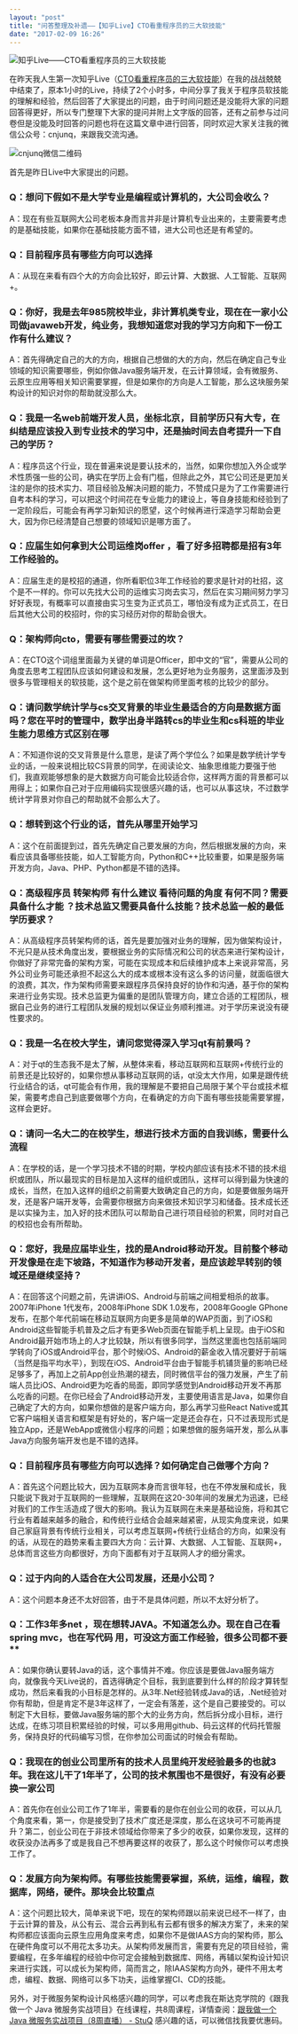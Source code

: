 ```yaml
---
layout: "post"
title: "问答整理及补遗——【知乎Live】CTO看重程序员的三大软技能"
date: "2017-02-09 16:26"
---
```

![知乎Live——CTO看重程序员的三大软技能](images/2017/02/zhihu-live-soft-skills.jpeg)

在昨天我人生第一次知乎Live（[CTO看重程序员的三大软技能][5ac7c884]）在我的战战兢兢中结束了，原本1小时的Live，持续了2个小时多，中间分享了我关于程序员软技能的理解和经验，然后回答了大家提出的问题，由于时间问题还是没能将大家的问题回答得更好，所以专门整理下大家的提问并附上文字版的回答，还有之前参与过问卷但是没能及时回答的问题也将在这篇文章中进行回答，同时欢迎大家关注我的微信公众号：cnjunq，来跟我交流沟通。

![cnjunq微信二维码](images/cnjunq_wechat_qrcode.jpg)

首先是昨日Live中大家提出的问题。

### Q：想问下假如不是大学专业是编程或计算机的，大公司会收么？

A：现在有些互联网大公司老板本身而言并非是计算机专业出来的，主要需要考虑的是基础技能，如果你在基础技能方面不错，进大公司也还是有希望的。

### Q：目前程序员有哪些方向可以选择

A：从现在来看有四个大的方向会比较好，即云计算、大数据、人工智能、互联网+。

### Q：你好，我是去年985院校毕业，非计算机类专业，现在在一家小公司做javaweb开发，纯业务，我想知道您对我的学习方向和下一份工作有什么建议？

A：首先得确定自己的大的方向，根据自己想做的大的方向，然后在确定自己专业领域的知识需要哪些，例如你做Java服务端开发，在云计算领域，会有微服务、云原生应用等相关知识需要掌握，但是如果你的方向是人工智能，那么这块服务架构设计的知识对你的帮助就没那么大。


### Q：我是一名web前端开发人员，坐标北京，目前学历只有大专，在纠结是应该投入到专业技术的学习中，还是抽时间去自考提升一下自己的学历？

A：程序员这个行业，现在普遍来说是要认技术的，当然，如果你想加入外企或学术性质强一些的公司，确实在学历上会有门槛，但除此之外，其它公司还是更加关注的是你的技术实力、项目经验及解决问题的能力，不赞成只是为了工作需要进行自考本科的学习，可以把这个时间花在专业能力的建设上，等自身技能和经验到了一定阶段后，可能会有再学习新知识的愿望，这个时候再进行深造学习帮助会更大，因为你已经清楚自己想要的领域知识是哪方面了。

### Q：应届生如何拿到大公司运维岗offer ，看了好多招聘都是招有3年工作经验的。

A：应届生走的是校招的通道，你所看职位3年工作经验的要求是针对的社招，这个是不一样的。你可以先找大公司的运维实习岗去实习，然后在实习期间努力学习好好表现，有概率可以直接由实习生变为正式员工，哪怕没有成为正式员工，在日后其他大公司的校招时，你的实习经历对你的帮助会很大。

### Q：架构师向cto，需要有哪些需要过的坎？

A：在CTO这个词组里面最为关键的单词是Officer，即中文的“官”，需要从公司的角度去思考工程团队应该如何建设和发展，怎么更好地为业务服务，这里面涉及到很多与管理相关的软技能，这个是之前在做架构师里面考核的比较少的部分。

### Q：请问数学统计学与cs交叉背景的毕业生最适合的方向是数据方面吗？您在平时的管理中，数学出身半路转cs的毕业生和cs科班的毕业生能力思维方式区别在哪

A：不知道你说的交叉背景是什么意思，是读了两个学位么？如果是数学统计学专业的话，一般来说相比较CS背景的同学，在阅读论文、抽象思维能力要强于他们，我直观能够想象的是大数据方向可能会比较适合你，这样两方面的背景都可以用得上；如果你自己对于应用编码实现很感兴趣的话，也可以从事这块，不过数学统计学背景对你自己的帮助就不会那么大了。

### Q：想转到这个行业的话，首先从哪里开始学习

A：这个在前面提到过，首先先确定自己要发展的方向，然后根据发展的方向，来看应该具备哪些技能，如人工智能方向，Python和C++比较重要，如果是服务端开发方向，Java、PHP、Python都是不错的选择。

### Q：高级程序员 转架构师 有什么建议 看待问题的角度 有何不同？需要具备什么才能 ？技术总监又需要具备什么技能？技术总监一般的最低学历要求？

A：从高级程序员转架构师的话，首先是要加强对业务的理解，因为做架构设计，不光只是从技术角度出发，要根据业务的实际情况和公司的状态来进行架构设计，你做好了非常完备的架构方案，可能在实现成本和后续维护成本上来说非常高，另外公司业务可能还承担不起这么大的成本或根本没有这么多的访问量，就面临很大的浪费，其次，作为架构师需要来跟程序员保持良好的协作和沟通，基于你的架构来进行业务实现。技术总监更为偏重的是团队管理方向，建立合适的工程团队，根据自己业务的进行工程团队发展的规划以保证业务顺利推进。对于学历来说没有硬性要求的。

### Q：我是一名在校大学生，请问您觉得深入学习qt有前景吗？

A：对于qt的生态我不是太了解，从整体来看，移动互联网和互联网+传统行业的前景还是比较好的，如果你想从事移动互联网的话，qt没太大作用，如果是跟传统行业结合的话，qt可能会有作用，我的理解是不要把自己局限于某个平台或技术框架，需要考虑自己到底要做哪个方向，在看确定的方向下面有哪些技能需要掌握，这样会更好。

### Q：请问一名大二的在校学生，想进行技术方面的自我训练，需要什么流程

A：在学校的话，是一个学习技术不错的时期，学校内部应该有技术不错的技术组织或团队，所以最现实的目标是加入这样的组织或团队，这样可以得到最为快速的成长，当然，在加入这样的组织之前需要大致确定自己的方向，如是要做服务端开发，还是客户端开发等，会需要你根据方向来做技术知识学习和储备。技术成长还是以实操为主，加入好的技术团队可以帮助自己进行项目经验的积累，同时对自己的校招也会有所帮助。

### Q：您好，我是应届毕业生，找的是Android移动开发。目前整个移动开发像是在走下坡路，不知道作为移动开发者，是应该趁早转别的领域还是继续坚持？

A：在回答这个问题之前，先讲讲iOS、Android与前端之间相爱相杀的故事。2007年iPhone 1代发布，2008年iPhone SDK 1.0发布，2008年Google GPhone发布，在那个年代前端在移动互联网方向更多是简单的WAP页面，到了iOS和Android这些智能手机普及之后才有更多Web页面在智能手机上呈现。由于iOS和Android最开始市场上的人才比较缺，所以有很多同学，当然这里面也包括前端同学转向了iOS或Android平台，那个时候iOS、Android的薪金收入情况要好于前端（当然是指平均水平），到现在iOS、Android平台由于智能手机铺货量的影响已经足够多了，再加上之前App创业热潮的褪去，同时微信平台的强力发展，产生了前端人员比iOS、Android更为吃香的局面，即同学感觉到Android移动开发不再那么吃香的问题。在你已经会了Android移动开发，主要使用语言是Java，如果你自己确定了大的方向，如果你想做的是客户端方向，那么再学习些React Native或其它客户端相关语言和框架是有好处的，客户端一定是还会存在，只不过表现形式是独立App，还是WebApp或微信小程序的问题；如果想做的服务端开发，那么从事Java方向服务端开发也是不错的选择。

### Q：目前程序员有哪些方向可以选择？如何确定自己做哪个方向？

A：首先这个问题比较大，因为互联网本身而言很年轻，也在不停发展和成长，我只能说下我对于互联网的一些理解，互联网在这20-30年间的发展尤为迅速，已经对我们的工作生活造成了很大的影响。我认为互联网在未来是基础设施，将和其它行业有着越来越多的融合，和传统行业结合会越来越紧密，从现实角度来说，如果自己家庭背景有传统行业相关，可以考虑互联网+传统行业结合的方向，如果没有的话，从现在的趋势来看主要四大方向：云计算、大数据、人工智能、互联网+，总体而言这些方向都很好，方向下面都有对于互联网人才的细分需求。

### Q：过于内向的人适合在大公司发展，还是小公司？

A：这个问题本身还不太好回答，由于不是具体问题，所以不太好分析了。

### Q：工作3年多net ，现在想转JAVA。不知道怎么办。现在自己在看spring mvc，也在写代码 用，可没这方面工作经验，很多公司都不要**

A：如果你确认要转Java的话，这个事情并不难。你应该是要做Java服务端方向，就像我今天Live说的，首选得确定个目标，我到底要到什么样的阶段才算转型成功，然后来看我的小目标是怎样的。从3年.Net经验转成Java的话，.Net经验对你有帮助，但是肯定不是3年这样了，一定会有落差，这个是自己要接受的。可以制定下大目标，要做Java服务端的那个大的业务方向，然后拆分成小目标，进行达成，在练习项目积累经验的时候，可以多用用github、码云这样的代码托管服务，保持良好的代码编写习惯，在你参加公司面试的时候会有帮助。

### Q：我现在的创业公司里所有的技术人员里纯开发经验最多的也就3年。我在这儿干了1年半了，公司的技术氛围也不是很好，有没有必要换一家公司

A：首先你在创业公司工作了1年半，需要看的是你在创业公司的收获，可以从几个角度来看，第一，你是接受到了技术广度还是深度，那么在这块可不可能再提升？第二，创业公司在于非技术领域给你带来了多少的收获，如果你发现，这样的收获没办法再多了或是我自己不想再要这样的收获了，那么这个时候你可以考虑换工作了。

### Q：发展方向为架构师。有哪些技能需要掌握，系统，运维，编程，数据库，网络，硬件。那块会比较重点

A：这个问题比较大，简单来说下吧，现在的架构师跟以前来说已经不一样了，由于云计算的普及，从公有云、混合云再到私有云都有很多的解决方案了，未来的架构师都应该面向云原生应用角度来考虑，如果你不是做IAAS方向的架构师，那么在硬件角度可以不用花太多功夫。从架构师发展而言，需要有充足的项目经验，需要编程，在多年编程的经验中你可定会接触到数据库、网络，再辅以架构设计知识来进行实践，可以成长为架构师，简而言之，除IAAS架构方向外，硬件不用太考虑，编程、数据、网络可以多下功夫，运维掌握CI、CD的技能。

另外，对于微服务架构设计风格感兴趣的同学，可以考虑我在斯达克学院的《跟我做一个 Java 微服务实战项目》在线课程，共8周课程，详情查阅：[跟我做一个 Java 微服务实战项目（8周直播） - StuQ][eaff8a44] 感兴趣的话，可以微信找我要优惠码。

  [eaff8a44]: http://www.stuq.org/course/1160 "跟我做一个 Java 微服务实战项目（8周直播） - StuQ"
  [5ac7c884]: https://www.zhihu.com/lives/805180901909749760 "CTO看重程序员的三大软技能"
